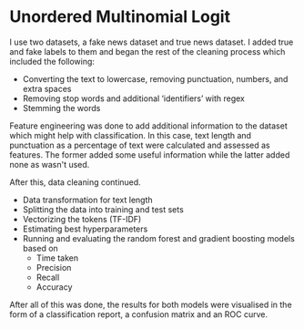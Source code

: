 # Unordered Multinomial Logit

I use two datasets, a fake news dataset and true news dataset. I added true and fake labels to them and began the rest of the cleaning process which included the following:

* Converting the text to lowercase, removing punctuation, numbers, and extra spaces
* Removing stop words and additional ‘identifiers’ with regex
* Stemming the words

Feature engineering was done to add additional information to the dataset which might help with classification. In this case, text length and punctuation as a percentage of text were calculated and assessed as features. The former added some useful information while the latter added none as wasn't used. 

After this, data cleaning continued.
* Data transformation for text length
* Splitting the data into training and test sets
* Vectorizing the tokens (TF-IDF)
* Estimating best hyperparameters
* Running and evaluating the random forest and gradient boosting models based on
	* Time taken 
	* Precision
	* Recall
	* Accuracy
	
After all of this was done, the results for both models were visualised in the form of a classification report, a confusion matrix and an ROC curve. 
